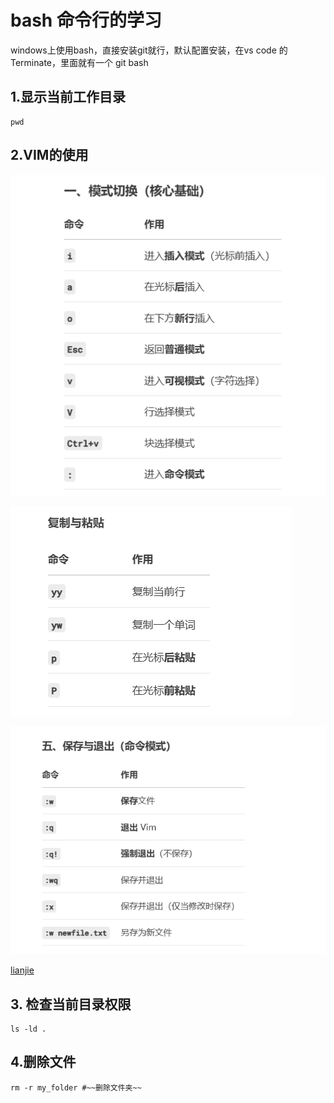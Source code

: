 # bash 命令行的学习

windows上使用bash，直接安装git就行，默认配置安装，在vs code 的Terminate，里面就有一个 git bash

## 1.显示当前工作目录
```
pwd
```

## 2.VIM的使用
![模式切换](img/vim.png)

![复制粘贴](img/vim2.png)

![保存和退出](img/vim3.png)

[lianjie](index.md)
## 3. 检查当前目录权限
```
ls -ld .
```

## 4.删除文件
```
rm -r my_folder #~~删除文件夹~~
```
